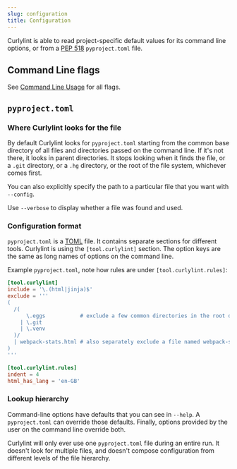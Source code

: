 ```yaml
---
slug: configuration
title: Configuration
---
```


Curlylint is able to read project-specific default values for its command line options, or from a [PEP 518](https://www.python.org/dev/peps/pep-0518/) `pyproject.toml` file.

## Command Line flags

See [Command Line Usage](command-line-usage) for all flags.

## `pyproject.toml`

### Where Curlylint looks for the file

By default Curlylint looks for `pyproject.toml` starting from the common base directory of all files and directories passed on the command line. If it's not there, it looks in parent directories. It stops looking when it finds the file, or a `.git` directory, or a `.hg` directory, or the root of the file system, whichever comes first.

You can also explicitly specify the path to a particular file that you want with `--config`.

Use `--verbose` to display whether a file was found and used.

### Configuration format

`pyproject.toml` is a [TOML](https://github.com/toml-lang/toml) file. It contains separate sections for
different tools. Curlylint is using the `[tool.curlylint]` section. The option keys are the same as long names of options on the command line.

Example `pyproject.toml`, note how rules are under `[tool.curlylint.rules]`:

```toml
[tool.curlylint]
include = '\.(html|jinja)$'
exclude = '''
(
  /(
      \.eggs           # exclude a few common directories in the root of the project
    | \.git
    | \.venv
  )/
  | webpack-stats.html # also separately exclude a file named webpack-stats.html in the root of the project
)
'''

[tool.curlylint.rules]
indent = 4
html_has_lang = 'en-GB'
```

### Lookup hierarchy

Command-line options have defaults that you can see in `--help`. A `pyproject.toml` can override those defaults. Finally, options provided by the user on the command line override both.

Curlylint will only ever use one `pyproject.toml` file during an entire run. It doesn't look for multiple files, and doesn't compose configuration from different levels of the file hierarchy.
